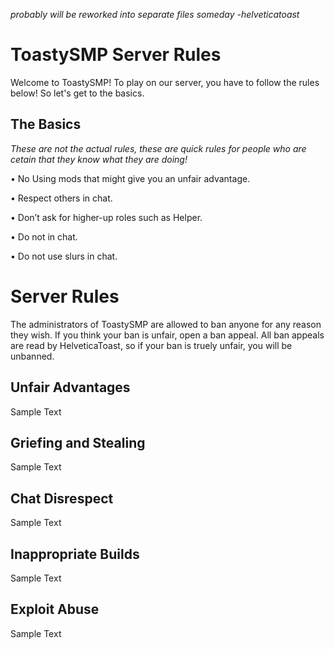 *probably will be reworked into separate files someday -helveticatoast*
# ToastySMP Server Rules
Welcome to ToastySMP! To play on our server, you have to follow the rules below! So let's get to the basics.

## The Basics
*These are not the actual rules, these are quick rules for people who are cetain that they know what they are doing!*

• No Using mods that might give you an unfair advantage.

• Respect others in chat.

• Don’t ask for higher-up roles such as Helper.

• Do not in chat.

• Do not use slurs in chat.

# Server Rules
The administrators of ToastySMP are allowed to ban anyone for any reason they wish. If you think your ban is unfair, open a ban appeal. All ban appeals are read by HelveticaToast, so if your ban is truely unfair, you will be unbanned.

## Unfair Advantages
Sample Text

## Griefing and Stealing
Sample Text

## Chat Disrespect
Sample Text

## Inappropriate Builds
Sample Text

## Exploit Abuse
Sample Text
